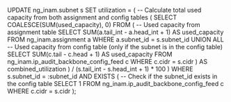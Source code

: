 UPDATE ng_inam.subnet s
SET utilization = (
    -- Calculate total used capacity from both assignment and config tables
    (
        SELECT 
            COALESCE(SUM(used_capacity), 0)
        FROM (
            -- Used capacity from assignment table
            SELECT 
                SUM(a.tail_int - a.head_int + 1) AS used_capacity
            FROM ng_inam.assignment a
            WHERE a.subnet_id = s.subnet_id
            UNION ALL
            -- Used capacity from config table (only if the subnet is in the config table)
            SELECT 
                SUM(c.tail - c.head + 1) AS used_capacity
            FROM ng_inam.ip_audit_backbone_config_feed c
            WHERE c.cidr = s.cidr
        ) AS combined_utilization
    ) / (s.tail_int - s.head_int + 1) * 100
)
WHERE s.subnet_id = :subnet_id
AND EXISTS (
    -- Check if the subnet_id exists in the config table
    SELECT 1
    FROM ng_inam.ip_audit_backbone_config_feed c
    WHERE c.cidr = s.cidr
);
